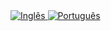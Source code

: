 <a href="https://github.com/userlogin/project-name" rel="Inglês">
    <img alt="Inglês" src="https://github.com/juniorgasparotto/project-name/blob/master/documentation/img/en-us.png" />
</a>

<a href="https://github.com/userlogin/project-name/blob/master/readme-pt-br.md" rel="Português">
    <img alt="Português" src="https://github.com/juniorgasparotto/project-name/blob/master/documentation/img/pt-br.png" />
</a>
